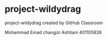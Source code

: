# project-wildydrag
project-wildydrag created by GitHub Classroom

Mohammad Emad changizi Ashtiani
401105826
